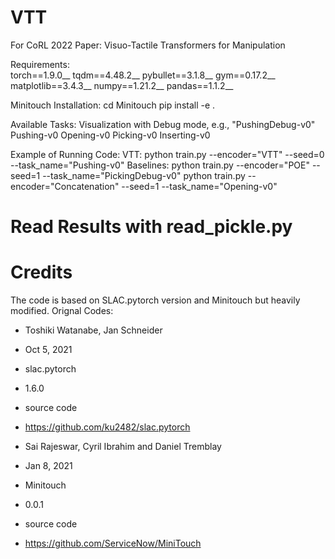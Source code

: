 # VTT
For CoRL 2022 Paper: Visuo-Tactile Transformers for Manipulation

Requirements:<br />
torch==1.9.0__
tqdm==4.48.2__
pybullet==3.1.8__
gym==0.17.2__
matplotlib==3.4.3__
numpy==1.21.2__
pandas==1.1.2__

Minitouch Installation:
cd Minitouch
pip install -e .

Available Tasks: Visualization with Debug mode, e.g., "PushingDebug-v0"
Pushing-v0
Opening-v0
Picking-v0
Inserting-v0


Example of Running Code:
VTT:
python train.py --encoder="VTT" --seed=0 --task_name="Pushing-v0"
Baselines:
python train.py --encoder="POE" --seed=1 --task_name="PickingDebug-v0"
python train.py --encoder="Concatenation" --seed=1 --task_name="Opening-v0"

# Read Results with read_pickle.py

# Credits
The code is based on SLAC.pytorch version and Minitouch but heavily modified.
Orignal Codes:

- Toshiki Watanabe, Jan Schneider
- Oct 5, 2021
- slac.pytorch
- 1.6.0
- source code
- https://github.com/ku2482/slac.pytorch

- Sai Rajeswar, Cyril Ibrahim and Daniel Tremblay
- Jan 8, 2021
- Minitouch
- 0.0.1
- source code
- https://github.com/ServiceNow/MiniTouch
